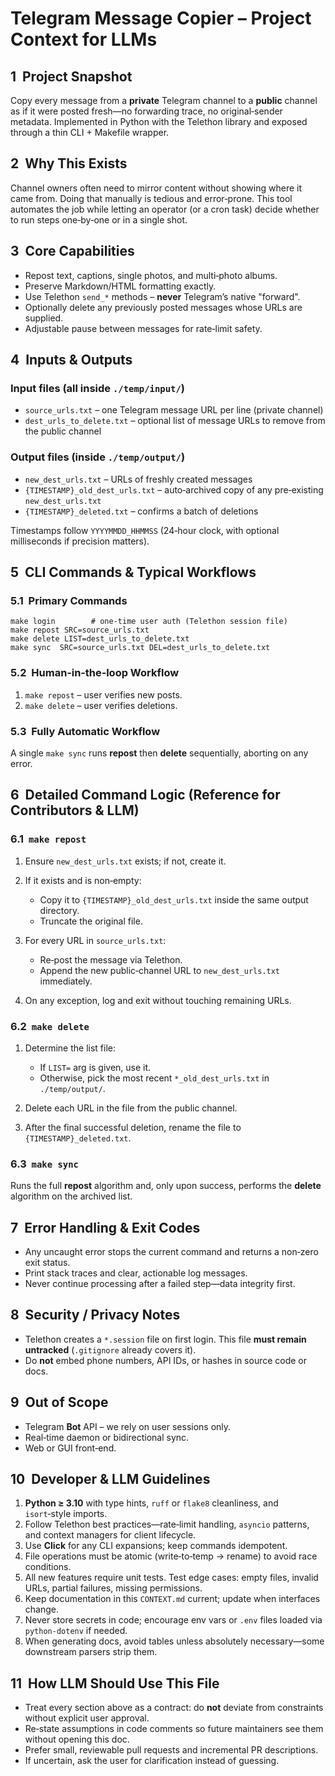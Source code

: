 # Telegram Message Copier – Project Context for LLMs

## 1  Project Snapshot

Copy every message from a **private** Telegram channel to a **public** channel as if it were posted fresh––no forwarding trace, no original‑sender metadata. Implemented in Python with the Telethon library and exposed through a thin CLI + Makefile wrapper.

## 2  Why This Exists

Channel owners often need to mirror content without showing where it came from. Doing that manually is tedious and error‑prone. This tool automates the job while letting an operator (or a cron task) decide whether to run steps one‑by‑one or in a single shot.

## 3  Core Capabilities

* Repost text, captions, single photos, and multi‑photo albums.
* Preserve Markdown/HTML formatting exactly.
* Use Telethon `send_*` methods – **never** Telegram’s native "forward".
* Optionally delete any previously posted messages whose URLs are supplied.
* Adjustable pause between messages for rate‑limit safety.

## 4  Inputs & Outputs

### Input files (all inside `./temp/input/`)

* `source_urls.txt` – one Telegram message URL per line (private channel)
* `dest_urls_to_delete.txt` – optional list of message URLs to remove from the public channel

### Output files (inside `./temp/output/`)

* `new_dest_urls.txt` – URLs of freshly created messages
* `{TIMESTAMP}_old_dest_urls.txt` – auto‑archived copy of any pre‑existing `new_dest_urls.txt`
* `{TIMESTAMP}_deleted.txt` – confirms a batch of deletions

Timestamps follow `YYYYMMDD_HHMMSS` (24‑hour clock, with optional milliseconds if precision matters).

## 5  CLI Commands & Typical Workflows

### 5.1  Primary Commands

```
make login        # one‑time user auth (Telethon session file)
make repost SRC=source_urls.txt
make delete LIST=dest_urls_to_delete.txt
make sync  SRC=source_urls.txt DEL=dest_urls_to_delete.txt
```

### 5.2  Human‑in‑the‑loop Workflow

1. `make repost` – user verifies new posts.
2. `make delete` – user verifies deletions.

### 5.3  Fully Automatic Workflow

A single `make sync` runs **repost** then **delete** sequentially, aborting on any error.

## 6  Detailed Command Logic (Reference for Contributors & LLM)

### 6.1  `make repost`

1. Ensure `new_dest_urls.txt` exists; if not, create it.
2. If it exists and is non‑empty:

   * Copy it to `{TIMESTAMP}_old_dest_urls.txt` inside the same output directory.
   * Truncate the original file.
3. For every URL in `source_urls.txt`:

   * Re‑post the message via Telethon.
   * Append the new public‑channel URL to `new_dest_urls.txt` immediately.
4. On any exception, log and exit without touching remaining URLs.

### 6.2  `make delete`

1. Determine the list file:

   * If `LIST=` arg is given, use it.
   * Otherwise, pick the most recent `*_old_dest_urls.txt` in `./temp/output/`.
2. Delete each URL in the file from the public channel.
3. After the final successful deletion, rename the file to `{TIMESTAMP}_deleted.txt`.

### 6.3  `make sync`

Runs the full **repost** algorithm and, only upon success, performs the **delete** algorithm on the archived list.

## 7  Error Handling & Exit Codes

* Any uncaught error stops the current command and returns a non‑zero exit status.
* Print stack traces and clear, actionable log messages.
* Never continue processing after a failed step—data integrity first.

## 8  Security / Privacy Notes

* Telethon creates a `*.session` file on first login. This file **must remain untracked** (`.gitignore` already covers it).
* Do **not** embed phone numbers, API IDs, or hashes in source code or docs.

## 9  Out of Scope

* Telegram **Bot** API – we rely on user sessions only.
* Real‑time daemon or bidirectional sync.
* Web or GUI front‑end.

## 10  Developer & LLM Guidelines

1. **Python ≥ 3.10** with type hints, `ruff` or `flake8` cleanliness, and `isort`‑style imports.
2. Follow Telethon best practices—rate‑limit handling, `asyncio` patterns, and context managers for client lifecycle.
3. Use **Click** for any CLI expansions; keep commands idempotent.
4. File operations must be atomic (write‑to‑temp → rename) to avoid race conditions.
5. All new features require unit tests. Test edge cases: empty files, invalid URLs, partial failures, missing permissions.
6. Keep documentation in this `CONTEXT.md` current; update when interfaces change.
7. Never store secrets in code; encourage env vars or `.env` files loaded via `python‑dotenv` if needed.
8. When generating docs, avoid tables unless absolutely necessary—some downstream parsers strip them.

## 11  How LLM Should Use This File

* Treat every section above as a contract: do **not** deviate from constraints without explicit user approval.
* Re‑state assumptions in code comments so future maintainers see them without opening this doc.
* Prefer small, reviewable pull requests and incremental PR descriptions.
* If uncertain, ask the user for clarification instead of guessing.
